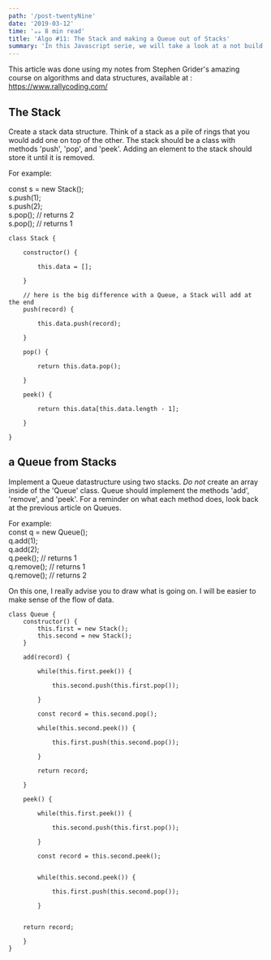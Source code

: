 ```yaml
---
path: '/post-twentyNine'
date: '2019-03-12'
time: '☕️☕️ 8 min read'
title: 'Algo #11: The Stack and making a Queue out of Stacks'
summary: 'In this Javascript serie, we will take a look at a not build in data structure known as Stack, and then play around with it'
---
```


This article was done using my notes from Stephen Grider's amazing course on algorithms and data structures, available at : https://www.rallycoding.com/

## The Stack

Create a stack data structure. Think of a stack as a pile of rings that you would add one on top of the other.
The stack should be a class with methods 'push', 'pop', and 'peek'. Adding an element to the stack should store it until it is removed.

For example:<br>

const s = new Stack();<br>
s.push(1);<br>
s.push(2);<br>
s.pop(); // returns 2<br>
s.pop(); // returns 1

```
class Stack {

    constructor() {

        this.data = [];

    }

    // here is the big difference with a Queue, a Stack will add at the end
    push(record) {

        this.data.push(record);

    }

    pop() {

        return this.data.pop();

    }

    peek() {

        return this.data[this.data.length - 1];

    }

}
```

## a Queue from Stacks

Implement a Queue datastructure using two stacks. _Do not_ create an array inside of the 'Queue' class.
Queue should implement the methods 'add', 'remove', and 'peek'. For a reminder on what each method does, look back
at the previous article on Queues.

For example:<br>
const q = new Queue();<br>
q.add(1);<br>
q.add(2);<br>
q.peek(); // returns 1<br>
q.remove(); // returns 1<br>
q.remove(); // returns 2<br>

On this one, I really advise you to draw what is going on. I will be easier to make sense of the flow of data.

```
class Queue {
    constructor() {
        this.first = new Stack();
        this.second = new Stack();
    }

    add(record) {

        while(this.first.peek()) {

            this.second.push(this.first.pop());

        }

        const record = this.second.pop();

        while(this.second.peek()) {

            this.first.push(this.second.pop());

        }

        return record;

    }

    peek() {

        while(this.first.peek()) {

            this.second.push(this.first.pop());

        }

        const record = this.second.peek();


        while(this.second.peek()) {

            this.first.push(this.second.pop());

        }


    return record;

    }
}
```
